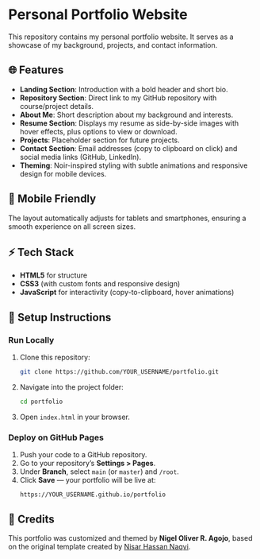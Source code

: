 # Personal Portfolio Website

This repository contains my personal portfolio website. It serves as a showcase of my background, projects, and contact information.

## 🌐 Features
- **Landing Section**: Introduction with a bold header and short bio.  
- **Repository Section**: Direct link to my GitHub repository with course/project details.  
- **About Me**: Short description about my background and interests.  
- **Resume Section**: Displays my resume as side-by-side images with hover effects, plus options to view or download.  
- **Projects**: Placeholder section for future projects.  
- **Contact Section**: Email addresses (copy to clipboard on click) and social media links (GitHub, LinkedIn).  
- **Theming**: Noir-inspired styling with subtle animations and responsive design for mobile devices.  

## 📱 Mobile Friendly
The layout automatically adjusts for tablets and smartphones, ensuring a smooth experience on all screen sizes.

## ⚡ Tech Stack
- **HTML5** for structure  
- **CSS3** (with custom fonts and responsive design)  
- **JavaScript** for interactivity (copy-to-clipboard, hover animations)  

## 🚀 Setup Instructions

### Run Locally
1. Clone this repository:
   ```bash
   git clone https://github.com/YOUR_USERNAME/portfolio.git
   ```
2. Navigate into the project folder:
   ```bash
   cd portfolio
   ```
3. Open `index.html` in your browser.

### Deploy on GitHub Pages
1. Push your code to a GitHub repository.  
2. Go to your repository’s **Settings > Pages**.  
3. Under **Branch**, select `main` (or `master`) and `/root`.  
4. Click **Save** — your portfolio will be live at:  
   ```
   https://YOUR_USERNAME.github.io/portfolio
   ```

## 🙏 Credits
This portfolio was customized and themed by **Nigel Oliver R. Agojo**, based on the original template created by [Nisar Hassan Naqvi](https://github.com/nisarhassan12/portfolio-template).